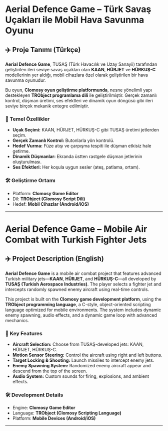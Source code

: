 # Aerial Defence Game – Türk Savaş Uçakları ile Mobil Hava Savunma Oyunu

## ✈️ Proje Tanımı (Türkçe)

**Aerial Defence Game**, TUSAŞ (Türk Havacılık ve Uzay Sanayii) tarafından geliştirilen ileri seviye savaş uçakları olan **KAAN**, **HÜRJET** ve **HÜRKUŞ-C** modellerinin yer aldığı, mobil cihazlara özel olarak geliştirilen bir hava savunma oyunudur.

Bu oyun, **Clomosy oyun geliştirme platformunda**, nesne yönelimli yapı destekleyen **TRObject programlama dili** ile geliştirilmiştir. Gerçek zamanlı kontrol, düşman üretimi, ses efektleri ve dinamik oyun döngüsü gibi ileri seviye birçok mekanik entegre edilmiştir.

### 🎯 Temel Özellikler
- **Uçak Seçimi:** KAAN, HÜRJET, HÜRKUŞ-C gibi TUSAŞ üretimi jetlerden seçim.  
- **Gerçek Zamanlı Kontrol:** Butonlarla yön kontrolü.  
- **Hedef Vurma:** Füze atışı ve çarpışma tespiti ile düşman etkisiz hale getirme.  
- **Dinamik Düşmanlar:** Ekranda üstten rastgele düşman jetlerinin oluşturulması.  
- **Ses Efektleri:** Her koşula uygun sesler (ateş, patlama, ortam).  

### 🛠️ Geliştirme Ortamı
- Platform: **Clomosy Game Editor**  
- Dil: **TRObject (Clomosy Script Dili)**  
- Hedef: **Mobil Cihazlar (Android/iOS)**  


---

# Aerial Defence Game – Mobile Air Combat with Turkish Fighter Jets

## ✈️ Project Description (English)

**Aerial Defence Game** is a mobile air combat project that features advanced Turkish military jets—**KAAN**, **HÜRJET**, and **HÜRKUŞ-C**—all developed by **TUSAŞ (Turkish Aerospace Industries)**. The player selects a fighter jet and intercepts randomly spawned enemy aircraft using real-time controls.

This project is built on the **Clomosy game development platform**, using the **TRObject programming language**, a C-style, object-oriented scripting language optimized for mobile environments. The system includes dynamic enemy spawning, audio effects, and a dynamic game loop with advanced mechanics.

### 🎯 Key Features
- **Aircraft Selection:** Choose from TUSAŞ-developed jets: KAAN, HÜRJET, HÜRKUŞ-C.  
- **Motion Sensor Steering:** Control the aircraft using right and left buttons.  
- **Target Locking & Shooting:** Launch missiles to intercept enemy jets.  
- **Enemy Spawning System:** Randomized enemy aircraft appear and descend from the top of the screen.  
- **Audio System:** Custom sounds for firing, explosions, and ambient effects.  

### 🛠️ Development Details
- Engine: **Clomosy Game Editor**  
- Language: **TRObject (Clomosy Scripting Language)**  
- Platform: **Mobile Devices (Android/iOS)**  

---

